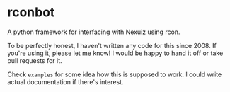# rconbot
A python framework for interfacing with Nexuiz using rcon.

To be perfectly honest, I haven't written any code for this since 2008. If you're using it, please let me know! I 
would be happy to hand it off or take pull requests for it.

Check `examples` for some idea how this is supposed to work. I could write actual documentation if there's interest.
